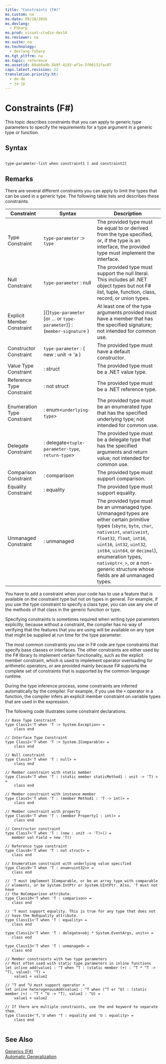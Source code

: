 ```yaml
---
title: "Constraints (F#)"
ms.custom: na
ms.date: 09/18/2016
ms.devlang: 
  - FSharp
ms.prod: visual-studio-dev14
ms.reviewer: na
ms.suite: na
ms.technology: 
  - devlang-fsharp
ms.tgt_pltfrm: na
ms.topic: reference
ms.assetid: 60ab9a9b-5b9f-4193-af1e-5f06131fac07
caps.latest.revision: 22
translation.priority.ht: 
  - de-de
  - ja-jp
---
```

# Constraints (F#)
This topic describes constraints that you can apply to generic type parameters to specify the requirements for a type argument in a generic type or function.  
  
## Syntax  
  
```  
  
type-parameter-list when constraint1 [ and constraint2]  
```  
  
## Remarks  
 There are several different constraints you can apply to limit the types that can be used in a generic type. The following table lists and describes these constraints.  
  
|Constraint|Syntax|Description|  
|----------------|------------|-----------------|  
|Type Constraint|`type-parameter` :> `type`|The provided type must be equal to or derived from the type specified, or, if the type is an interface, the provided type must implement the interface.|  
|Null Constraint|`type-parameter` : null|The provided type must support the null literal. This includes all .NET object types but not F# list, tuple, function, class, record, or union types.|  
|Explicit Member Constraint|[(]`type-parameter` [or ... or `type-parameter`)] : (`member-signature` )|At least one of the type arguments provided must have a member that has the specified signature; not intended for common use.|  
|Constructor Constraint|`type-parameter` : ( new : unit -> 'a )|The provided type must have a default constructor.|  
|Value Type Constraint|: struct|The provided type must be a .NET value type.|  
|Reference Type Constraint|: not struct|The provided type must be a .NET reference type.|  
|Enumeration Type Constraint|: enum<`underlying-type`>|The provided type must be an enumerated type that has the specified underlying type; not intended for common use.|  
|Delegate Constraint|: delegate<`tuple-parameter-type`, `return-type`>|The provided type must be a delegate type that has the specified arguments and return value; not intended for common use.|  
|Comparison Constraint|: comparison|The provided type must support comparison.|  
|Equality Constraint|: equality|The provided type must support equality.|  
|Unmanaged Constraint|: unmanaged|The provided type must be an unmanaged type. Unmanaged types are either certain primitive types (`sbyte`, `byte`, `char`, `nativeint`, `unativeint`, `float32`, `float`, `int16`, `uint16`, `int32`, `uint32`, `int64`, `uint64`, or `decimal`), enumeration types, `nativeptr<_>`, or a non-generic structure whose fields are all unmanaged types.|  
  
 You have to add a constraint when your code has to use a feature that is available on the constraint type but not on types in general. For example, if you use the type constraint to specify a class type, you can use any one of the methods of that class in the generic function or type.  
  
 Specifying constraints is sometimes required when writing type parameters explicitly, because without a constraint, the compiler has no way of verifying that the features that you are using will be available on any type that might be supplied at run time for the type parameter.  
  
 The most common constraints you use in F# code are type constraints that specify base classes or interfaces. The other constraints are either used by the F# library to implement certain functionality, such as the explicit member constraint, which is used to implement operator overloading for arithmetic operators, or are provided mainly because F# supports the complete set of constraints that is supported by the common language runtime.  
  
 During the type inference process, some constraints are inferred automatically by the compiler. For example, if you use the `+` operator in a function, the compiler infers an explicit member constraint on variable types that are used in the expression.  
  
 The following code illustrates some constraint declarations.  
  
```f#  
// Base Type Constraint  
type Class1<'T when 'T :> System.Exception> =  
    class end  
  
// Interface Type Constraint  
type Class2<'T when 'T :> System.IComparable> =   
    class end  
  
// Null constraint  
type Class3<'T when 'T : null> =  
    class end  
  
// Member constraint with static member  
type Class4<'T when 'T : (static member staticMethod1 : unit -> 'T) > =  
    class end  
  
// Member constraint with instance member  
type Class5<'T when 'T : (member Method1 : 'T -> int)> =  
    class end  
  
// Member constraint with property  
type Class6<'T when 'T : (member Property1 : int)> =  
    class end  
  
// Constructor constraint  
type Class7<'T when 'T : (new : unit -> 'T)>() =  
   member val Field = new 'T()  
  
// Reference type constraint  
type Class8<'T when 'T : not struct> =  
   class end  
  
// Enumeration constraint with underlying value specified  
type Class9<'T when 'T : enum<uint32>> =  
   class end  
  
// 'T must implement IComparable, or be an array type with comparable  
// elements, or be System.IntPtr or System.UIntPtr. Also, 'T must not have  
// the NoComparison attribute.  
type Class10<'T when 'T : comparison> =  
   class end  
  
// 'T must support equality. This is true for any type that does not  
// have the NoEquality attribute.  
type Class11<'T when 'T : equality> =  
   class end  
  
type Class12<'T when 'T : delegate<obj * System.EventArgs, unit>> =  
   class end  
  
type Class13<'T when 'T : unmanaged> =  
   class end  
  
// Member constraints with two type parameters  
// Most often used with static type parameters in inline functions  
let inline add(value1 : ^T when ^T : (static member (+) : ^T * ^T -> ^T), value2: ^T) =  
    value1 + value2  
  
// ^T and ^U must support operator +  
let inline heterogenousAdd(value1 : ^T when (^T or ^U) : (static member (+) : ^T * ^U -> ^T), value2 : ^U) =  
    value1 + value2  
  
// If there are multiple constraints, use the and keyword to separate them.  
type Class14<'T,'U when 'T : equality and 'U : equality> =  
    class end  
  
```  
  
## See Also  
 [Generics (F#)](../vs140/Generics--F#-.md)   
 [Automatic Generalization](../vs140/Constraints--F#-.md)